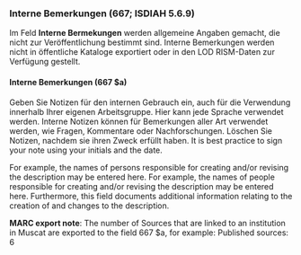 ### Interne Bemerkungen (667; ISDIAH 5.6.9)

Im Feld **Interne Bermekungen** werden allgemeine Angaben gemacht, die nicht zur Veröffentlichung bestimmt sind. Interne Bemerkungen werden nicht in öffentliche Kataloge exportiert oder in den LOD RISM-Daten zur Verfügung gestellt.


#### Interne Bemerkungen (667 $a)

Geben Sie Notizen für den internen Gebrauch ein, auch für die Verwendung innerhalb Ihrer eigenen Arbeitsgruppe. Hier kann jede Sprache verwendet werden. Interne Notizen können für Bemerkungen aller Art verwendet werden, wie Fragen, Kommentare oder Nachforschungen. Löschen Sie Notizen, nachdem sie ihren Zweck erfüllt haben. It is best practice to sign your note using your initials and the date.

For example, the names of persons responsible for creating and/or revising the description may be entered here. For example, the names of people responsible for creating and/or revising the description may be entered here. Furthermore, this field documents additional information relating to the creation of and changes to the description.

**MARC export note**: The number of Sources that are linked to an institution in Muscat are exported to the field 667 $a, for example: Published sources: 6
